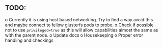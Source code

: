 TODO:
------------

o Currently it is using host based networking. Try to find a way avoid this and maybe connect to fellow glusterfs pods to probe.
o Check if possible not to use `privileged=true` as this will allow capabilities almost the same as with the parent node.
o Update docs
o Housekeeping
o Proper error handling and checkings
 
